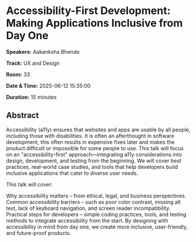 # Accessibility-First Development: Making Applications Inclusive from Day One

**Speakers:** Aakanksha Bhende
                    
**Track:** UX and Design
                    
**Room:** 33
                    
**Date & Time:** 2025-06-12 15:35:00
                    
**Duration:** 15 minutes
                    
## Abstract
                    
Accessibility (a11y) ensures that websites and apps are usable by all people, including those with disabilities. It is often an afterthought in software development, this often results in expensive fixes later and makes the product difficult or impossible for some people to use. This talk will focus on an "accessibility-first" approach—integrating a11y considerations into design, development, and testing from the beginning. We will cover best practices, real-world case studies, and tools that help developers build inclusive applications that cater to diverse user needs.

This talk will cover:

Why accessibility matters – from ethical, legal, and business perspectives.
Common accessibility barriers – such as poor color contrast, missing alt text, lack of keyboard navigation, and screen reader incompatibility.
Practical steps for developers – simple coding practices, tools, and testing methods to integrate accessibility from the start.
By designing with accessibility in mind from day one, we create more inclusive, user-friendly, and future-proof products.
